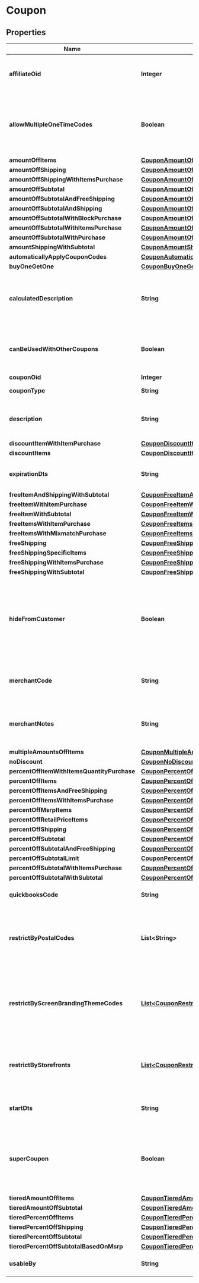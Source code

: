 

# Coupon


## Properties

| Name | Type | Description | Notes |
|------------ | ------------- | ------------- | -------------|
|**affiliateOid** | **Integer** | Associates an order with an affiliate when this value is set. |  [optional] |
|**allowMultipleOneTimeCodes** | **Boolean** | True if multiple one time codes for this coupon can be used on a cart at the same time. |  [optional] |
|**amountOffItems** | [**CouponAmountOffItems**](CouponAmountOffItems.md) |  |  [optional] |
|**amountOffShipping** | [**CouponAmountOffShipping**](CouponAmountOffShipping.md) |  |  [optional] |
|**amountOffShippingWithItemsPurchase** | [**CouponAmountOffShippingWithItemsPurchase**](CouponAmountOffShippingWithItemsPurchase.md) |  |  [optional] |
|**amountOffSubtotal** | [**CouponAmountOffSubtotal**](CouponAmountOffSubtotal.md) |  |  [optional] |
|**amountOffSubtotalAndFreeShipping** | [**CouponAmountOffSubtotalFreeShippingWithPurchase**](CouponAmountOffSubtotalFreeShippingWithPurchase.md) |  |  [optional] |
|**amountOffSubtotalAndShipping** | [**CouponAmountOffSubtotalAndShipping**](CouponAmountOffSubtotalAndShipping.md) |  |  [optional] |
|**amountOffSubtotalWithBlockPurchase** | [**CouponAmountOffSubtotalWithBlockPurchase**](CouponAmountOffSubtotalWithBlockPurchase.md) |  |  [optional] |
|**amountOffSubtotalWithItemsPurchase** | [**CouponAmountOffSubtotalWithItemsPurchase**](CouponAmountOffSubtotalWithItemsPurchase.md) |  |  [optional] |
|**amountOffSubtotalWithPurchase** | [**CouponAmountOffSubtotalWithPurchase**](CouponAmountOffSubtotalWithPurchase.md) |  |  [optional] |
|**amountShippingWithSubtotal** | [**CouponAmountShippingWithSubtotal**](CouponAmountShippingWithSubtotal.md) |  |  [optional] |
|**automaticallyApplyCouponCodes** | [**CouponAutomaticallyApplyCouponCodes**](CouponAutomaticallyApplyCouponCodes.md) |  |  [optional] |
|**buyOneGetOne** | [**CouponBuyOneGetOneLimit**](CouponBuyOneGetOneLimit.md) |  |  [optional] |
|**calculatedDescription** | **String** | Calculated description displayed to the customer if no description is specified. |  [optional] |
|**canBeUsedWithOtherCoupons** | **Boolean** | True if this coupon can be used with other coupons in a single order. |  [optional] |
|**couponOid** | **Integer** | Coupon oid. |  [optional] |
|**couponType** | **String** | Coupon type. |  [optional] |
|**description** | **String** | Description of the coupon up to 50 characters. |  [optional] |
|**discountItemWithItemPurchase** | [**CouponDiscountItemWithItemPurchase**](CouponDiscountItemWithItemPurchase.md) |  |  [optional] |
|**discountItems** | [**CouponDiscountItems**](CouponDiscountItems.md) |  |  [optional] |
|**expirationDts** | **String** | Date/time when coupon expires |  [optional] |
|**freeItemAndShippingWithSubtotal** | [**CouponFreeItemAndShippingWithSubtotal**](CouponFreeItemAndShippingWithSubtotal.md) |  |  [optional] |
|**freeItemWithItemPurchase** | [**CouponFreeItemWithItemPurchase**](CouponFreeItemWithItemPurchase.md) |  |  [optional] |
|**freeItemWithSubtotal** | [**CouponFreeItemWithSubtotal**](CouponFreeItemWithSubtotal.md) |  |  [optional] |
|**freeItemsWithItemPurchase** | [**CouponFreeItemsWithItemPurchase**](CouponFreeItemsWithItemPurchase.md) |  |  [optional] |
|**freeItemsWithMixmatchPurchase** | [**CouponFreeItemsWithMixMatchPurchase**](CouponFreeItemsWithMixMatchPurchase.md) |  |  [optional] |
|**freeShipping** | [**CouponFreeShipping**](CouponFreeShipping.md) |  |  [optional] |
|**freeShippingSpecificItems** | [**CouponFreeShippingSpecificItems**](CouponFreeShippingSpecificItems.md) |  |  [optional] |
|**freeShippingWithItemsPurchase** | [**CouponFreeShippingWithItemsPurchase**](CouponFreeShippingWithItemsPurchase.md) |  |  [optional] |
|**freeShippingWithSubtotal** | [**CouponFreeShippingWithSubtotal**](CouponFreeShippingWithSubtotal.md) |  |  [optional] |
|**hideFromCustomer** | **Boolean** | Hide coupon from customer during checkout.  Often used when coupons are automatic discounting mechanisms. |  [optional] |
|**merchantCode** | **String** | Merchant code of coupon up to 20 characters. |  [optional] |
|**merchantNotes** | **String** | Internal notes about this coupon.  These are not visible to customer. |  [optional] |
|**multipleAmountsOffItems** | [**CouponMultipleAmountsOffItems**](CouponMultipleAmountsOffItems.md) |  |  [optional] |
|**noDiscount** | [**CouponNoDiscount**](CouponNoDiscount.md) |  |  [optional] |
|**percentOffItemWithItemsQuantityPurchase** | [**CouponPercentOffItemWithItemsQuantityPurchase**](CouponPercentOffItemWithItemsQuantityPurchase.md) |  |  [optional] |
|**percentOffItems** | [**CouponPercentOffItems**](CouponPercentOffItems.md) |  |  [optional] |
|**percentOffItemsAndFreeShipping** | [**CouponPercentOffItemsAndFreeShipping**](CouponPercentOffItemsAndFreeShipping.md) |  |  [optional] |
|**percentOffItemsWithItemsPurchase** | [**CouponPercentOffItemsWithItemsPurchase**](CouponPercentOffItemsWithItemsPurchase.md) |  |  [optional] |
|**percentOffMsrpItems** | [**CouponPercentOffMsrpItems**](CouponPercentOffMsrpItems.md) |  |  [optional] |
|**percentOffRetailPriceItems** | [**CouponPercentOffRetailPriceItems**](CouponPercentOffRetailPriceItems.md) |  |  [optional] |
|**percentOffShipping** | [**CouponPercentOffShipping**](CouponPercentOffShipping.md) |  |  [optional] |
|**percentOffSubtotal** | [**CouponPercentOffSubtotal**](CouponPercentOffSubtotal.md) |  |  [optional] |
|**percentOffSubtotalAndFreeShipping** | [**CouponPercentOffSubtotalAndFreeShipping**](CouponPercentOffSubtotalAndFreeShipping.md) |  |  [optional] |
|**percentOffSubtotalLimit** | [**CouponPercentOffSubtotalLimit**](CouponPercentOffSubtotalLimit.md) |  |  [optional] |
|**percentOffSubtotalWithItemsPurchase** | [**CouponPercentOffSubtotalWithItemsPurchase**](CouponPercentOffSubtotalWithItemsPurchase.md) |  |  [optional] |
|**percentOffSubtotalWithSubtotal** | [**CouponPercentOffSubtotalWithSubtotal**](CouponPercentOffSubtotalWithSubtotal.md) |  |  [optional] |
|**quickbooksCode** | **String** | Quickbooks accounting code. |  [optional] |
|**restrictByPostalCodes** | **List&lt;String&gt;** | Optional list of postal codes which restrict a coupon to within these postal codes. |  [optional] |
|**restrictByScreenBrandingThemeCodes** | [**List&lt;CouponRestriction&gt;**](CouponRestriction.md) | Optional list of legacy screen branding theme codes to limit coupon use to only those themes. |  [optional] |
|**restrictByStorefronts** | [**List&lt;CouponRestriction&gt;**](CouponRestriction.md) | Optional list of storefronts to limit coupon use to only those storefronts. |  [optional] |
|**startDts** | **String** | Date/time when coupon is valid |  [optional] |
|**superCoupon** | **Boolean** | If true, this coupon can be used with ANY other coupon regardless of the other coupons configuration |  [optional] |
|**tieredAmountOffItems** | [**CouponTieredAmountOffItems**](CouponTieredAmountOffItems.md) |  |  [optional] |
|**tieredAmountOffSubtotal** | [**CouponTieredAmountOffSubtotal**](CouponTieredAmountOffSubtotal.md) |  |  [optional] |
|**tieredPercentOffItems** | [**CouponTieredPercentOffItems**](CouponTieredPercentOffItems.md) |  |  [optional] |
|**tieredPercentOffShipping** | [**CouponTieredPercentOffShipping**](CouponTieredPercentOffShipping.md) |  |  [optional] |
|**tieredPercentOffSubtotal** | [**CouponTieredPercentOffSubtotal**](CouponTieredPercentOffSubtotal.md) |  |  [optional] |
|**tieredPercentOffSubtotalBasedOnMsrp** | [**CouponTieredPercentOffSubtotalBasedOnMSRP**](CouponTieredPercentOffSubtotalBasedOnMSRP.md) |  |  [optional] |
|**usableBy** | **String** | Who may use this coupon. |  [optional] |



